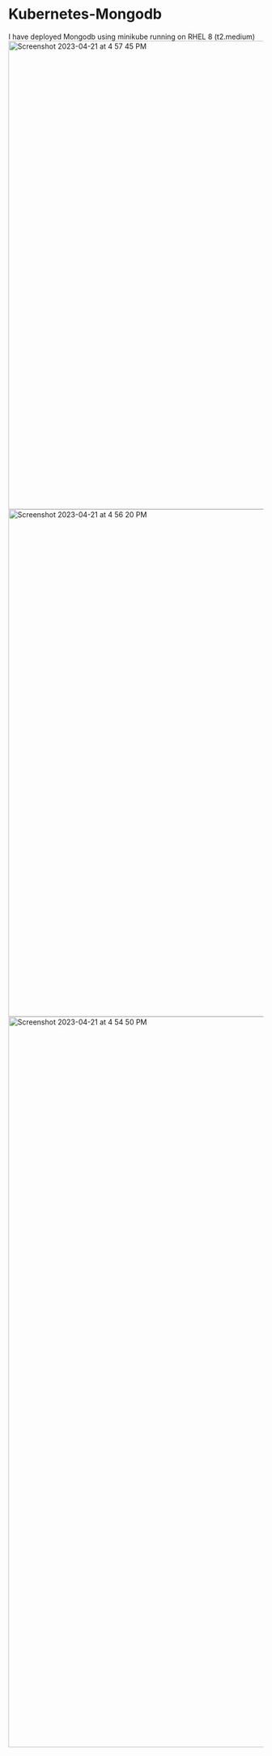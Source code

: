 # Kubernetes-Mongodb
I have deployed Mongodb using minikube running on RHEL 8 (t2.medium)
<img width="923" alt="Screenshot 2023-04-21 at 4 57 45 PM" src="https://user-images.githubusercontent.com/64432661/233740875-5530412d-94cc-4b99-8622-88d737fdd5af.png">
<img width="1000" alt="Screenshot 2023-04-21 at 4 56 20 PM" src="https://user-images.githubusercontent.com/64432661/233740704-379ee888-1e46-42e4-95c5-13ed5b37b111.png">
<img width="1440" alt="Screenshot 2023-04-21 at 4 54 50 PM" src="https://user-images.githubusercontent.com/64432661/233740584-bddd6169-635d-41c4-bf6c-8e3406db8589.png">

